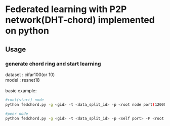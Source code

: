 # **Federated learning with P2P network(DHT-chord) implemented on python**

## **Usage**

### generate chord ring and start learning
dataset : cifar100(or 10) \
model : resnet18 \
\
basic example:
```bash
#root(start) node
python fedchord.py -g <gid> -t <data_split_id> -p <root node port(12000 default)> (-i (use non_iid case(not completed yet)))

#peer node
python fedchord.py -g <gid> -t <data_split_id> -p <self port> -P <root node port> -A <root node address> (-i (use non_iid case(not completed yet)))
```